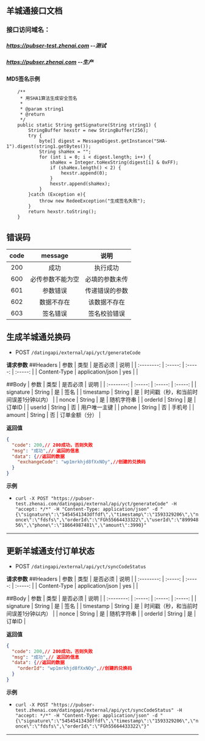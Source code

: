 ## 羊城通接口文档

### 接口访问域名：
#####   https://pubser-test.zhenai.com --测试
#####   https://pubser.zhenai.com --生产
         
#### MD5签名示例
```java_holder_method_tree
    /**
	 * 用SHA1算法生成安全签名
	 *
	 * @param string1
	 * @return
	 */
	public static String getSignature(String string1) {
		StringBuffer hexstr = new StringBuffer(256);
		try {
			byte[] digest = MessageDigest.getInstance("SHA-1").digest(string1.getBytes());
			String shaHex = "";
			for (int i = 0; i < digest.length; i++) {
				shaHex = Integer.toHexString(digest[i] & 0xFF);
				if (shaHex.length() < 2) {
					hexstr.append(0);
				}
				hexstr.append(shaHex);
			}
		}catch (Exception e){
			throw new RedeeException("生成签名失败");
		}
		return hexstr.toString();
	}
```

## 错误码
| code | message |   说明   |
| :--------:   | :-----:  |  :-----:  |
| 200    | 成功  |  执行成功  |
| 600    | 必传参数不能为空  |  必填的参数未传  |
| 601    | 参数错误  |  传递错误的参数  |
| 602    | 数据不存在  |  该数据不存在  |
| 603    | 签名错误  |  签名校验错误  |

## **生成羊城通兑换码**

* POST `/datingapi/external/api/yct/generateCode`

**请求参数**
##Headers
| 参数 | 类型 |  是否必须   |  说明   |
| :--------:   | :-----:  |  :-----:  |  :-----:  |
| Content-Type    | application/json  |  yes  |    |

##Body
| 参数 | 类型 |  是否必须   |  说明   |
| :--------:   | :-----:  |  :-----:  |  :-----:  |
| signature    | String  |  是  |  签名  |
| timestamp   | String  |  是  |  时间戳（秒，和当前时间误差1分钟以内）  |
| nonce    | String  |  是  |  随机字符串  |
| orderId    | String  |  是  |  订单ID  |
| userId    | String  |  否  |  用户唯一主键  |
| phone    | String  |  否  |  手机号  |
| amount    | String  |  否  |  订单金额（分）  |

**返回值**

```json
{
  "code": 200,// 200成功，否则失败
  "msg": "成功",// 返回的信息
  "data": {//返回的数据
    "exchangeCode": "wp1mrkhjd8fXxNOy",//创建的兑换码
  }
}
```

**示例**
* `curl -X POST "https://pubser-test.zhenai.com/datingapi/external/api/yct/generateCode" -H "accept: */*" -H "Content-Type: application/json" -d "{\"signature\":\"5454541343dffdf\",\"timestamp\":\"1593329206\",\"nonce\":\"fdsfs\",\"orderId\":\"FGh55664433322\",\"userId\":\"89994856\",\"phone\":\"18664987481\",\"amount\":3990}"`
----
## **更新羊城通支付订单状态**

* POST `/datingapi/external/api/yct/syncCodeStatus`

**请求参数**
##Headers
| 参数 | 类型 |  是否必须   |  说明   |
| :--------:   | :-----:  |  :-----:  |  :-----:  |
| Content-Type    | application/json  |  yes  |    |

##Body
| 参数 | 类型 |  是否必须   |  说明   |
| :--------:   | :-----:  |  :-----:  |  :-----:  |
| signature    | String  |  是  |  签名  |
| timestamp   | String  |  是  |  时间戳（秒，和当前时间误差1分钟以内）  |
| nonce    | String  |  是  |  随机字符串  |
| orderId    | String  |  是  |  订单ID  |

**返回值**

```json
{
  "code": 200,// 200成功，否则失败
  "msg": "成功",// 返回的信息
  "data": {//返回的数据
    "orderId": "wp1mrkhjd8fXxNOy",//创建的兑换码
  }
}
```

**示例**
* `curl -X POST "https://pubser-test.zhenai.com/datingapi/external/api/yct/syncCodeStatus" -H "accept: */*" -H "Content-Type: application/json" -d "{\"signature\":\"5454541343dffdf\",\"timestamp\":\"1593329206\",\"nonce\":\"fdsfs\",\"orderId\":\"FGh55664433322\"}"`
----
